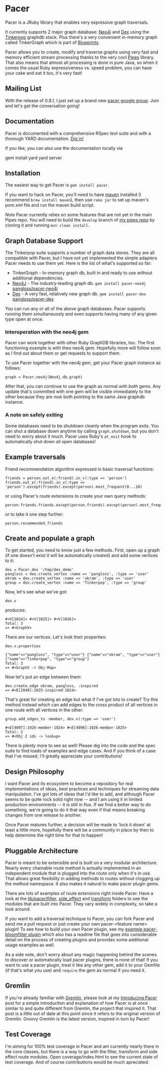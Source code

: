 # Pacer

Pacer is a JRuby library that enables very expressive graph traversals.

It currently supports 2 major graph database: [Neo4j](http://neo4j.org) and [Dex](http://www.sparsity-technologies.com/dex) using the [Tinkerpop](http://tinkerpop.com) graphdb stack. Plus there's a very convenient in-memory graph called TinkerGraph which is part of [Blueprints](http://blueprints.tinkerpop.com).

Pacer allows you to create, modify and traverse graphs using very fast and memory efficient stream processing thanks to the very cool [Pipes](http://pipes.tinkerpop.com) library. That also means that almost all processing is done in pure Java, so when it comes the usual Ruby expressiveness vs. speed problem, you can have your cake and eat it too, it's very fast!

## Mailing List

With the release of 0.8.1, I just set up a brand new [pacer google
group](http://groups.google.com/group/pacer-users?lnk=gcimv). Join and
let's get the conversation going!

## Documentation

Pacer is documented with a comprehensive RSpec test suite and with a
thorough YARD documentation. [Dig in!](http://rubydoc.info/github/pangloss/pacer/develop/frames)

If you like, you can also use the documentation locally via

  gem install yard
  yard server

## Installation

The easiest way to get Pacer is `gem install pacer`.

If you want to hack on Pacer, you'll need to have
[maven](http://maven.apache.org/) installed (I recommend `brew install
maven`), then use `rake jar` to set up maven's pom.xml file and run the
maven build script.

*Note* Pacer currently relies on some features that are not yet in the
main Pipes repo. You will need to build the `develop` branch of [my pipes
repo](https://github.com/pangloss/pipes) by cloning it and running `mvn
clean install`.

## Graph Database Support

The Tinkerpop suite supports a number of graph data stores. They are all
compatible with Pacer, but I have not yet implemented the simple
adapters Pacer needs to use them yet. Here is the list of what's
supported so far:

 * TinkerGraph - In-memory graph db, built in and ready to use without
   additional dependencies.
 * [Neo4J](http://neo4j.org) - The industry-leading graph db. `gem
   install pacer-neo4j`
   [pangloss/pacer-neo4j](https://github.com/pangloss/pacer-neo4j)
 * [Dex](http://sparsity-technologies.com) - A very fast, relatively new graph db. `gem
   install pacer-dex`
   [pangloss/pacer-dex](https://github.com/pangloss/pacer-dex)

You can run any or all of the above graph databases. Pacer supports
running them simultaneuosly and even supports having many of any given
type open at once.

### Interoperation with the neo4j gem

Pacer can work together with other Ruby GraphDB libraries, too. The
first functioning example is with theo neo4j gem. Hopefully more will
follow soon as I find out about them or get requests to support them.

To use Pacer together with the neo4j gem, get your Pacer graph instance
as follows:

    graph = Pacer.neo4j(Neo4j.db.graph)

After that, you can continue to use the graph as normal with *both*
gems. Any update that's committed with one gem will be visible
immediately to the other because they are now both pointing to the same
Java graphdb instance.

### A note on safely exiting

Some databases need to be shutdown cleanly when the program exits. You
can shut a database down anytime by calling `graph.shutdown`, but you
don't need to worry about it much. Pacer uses Ruby's `at_exit` hook to
automatically shut down all open databases!

## Example traversals

Friend recommendation algorithm expressed in basic traversal functions:

    friends = person.out_e(:friend).in_v(:type => 'person')
    friends.out_e(:friend).in_v(:type => 'person').except(friends).except(person).most_frequent(0...10)

or using Pacer's route extensions to create your own query methods:

    person.friends.friends.except(person.friends).except(person).most_frequent(0...10)

or to take it one step further:

    person.recommended_friends

## Create and populate a graph

To get started, you need to know just a few methods. First, open up a graph (if one doesn't exist it will be automatically created) and add some vertices to it:

    dex = Pacer.dex '/tmp/dex_demo'
    pangloss = dex.create_vertex :name => 'pangloss', :type => 'user'
    okram = dex.create_vertex :name => 'okram', :type => 'user'
    group = dex.create_vertex :name => 'Tinkerpop', :type => 'group'


Now, let's see what we've got:

    dex.v

produces:

    #<V[1024]> #<V[1025]> #<V[1026]>
    Total: 3
    => #<GraphV>

There are our vertices. Let's look their properties:

    dex.v.properties

    {"name"=>"pangloss", "type"=>"user"} {"name"=>"okram", "type"=>"user"}
    {"name"=>"Tinkerpop", "type"=>"group"}
    Total: 3
    => #<GraphV -> Obj-Map>

Now let's put an edge between them:

    dex.create_edge okram, pangloss, :inspired
    => #<E[2048]:1025-inspired-1024>

That's great for creating an edge but what if I've got lots to create? Try this method instead which can add edges to the cross product of all vertices in one route with all vertices in the other:

    group.add_edges_to :member, dex.v(:type => 'user')

    #<E[4097]:1026-member-1024> #<E[4098]:1026-member-1025>
    Total: 2
    => #<Obj 2 ids -> lookup>

There is plenty more to see as well! Please dig into the code and the spec suite to find loads of examples and edge cases. And if you think of a case that I've missed, I'll greatly appreciate your contributions!

## Design Philosophy

I want Pacer and its ecosystem to become a repository for real implementations of ideas, best practices and techniques for streaming data manipulation. I've got lots of ideas that I'd like to add, and although Pacer seems to be quite rock solid right now -- and I am using it in limited production environments -- it is still in flux. If we find a better way to do something, we're going to do it that way even if that means breaking changes from one release to another.

Once Pacer matures further, a decision will be made to 'lock it down' at least a little more, hopefully there will be a community in place by then to help determine the right time for that to happen!

## Pluggable Architecture

Pacer is meant to be extensible and is built on a very modular architecture. Nearly every chainable route method is actually implemented in an independent module that is plugged into the route only when it's in use. That allows great flexibility in adding methods to routes without clogging up the method namespace. It also makes it natural to make pacer plugin gems.

There are lots of examples of route extensions right inside Pacer. Have a look at the [lib/pacer/filter](https://github.com/pangloss/pacer/tree/develop/lib/pacer/filter), [side_effect](https://github.com/pangloss/pacer/tree/develop/lib/pacer/side_effect) and [transform](https://github.com/pangloss/pacer/tree/develop/lib/pacer/transform) folders to see the modules that are built into Pacer. They vary widely in complexity, so take a look around.

If you want to add a traversal technique to Pacer, you can fork Pacer and send me a pull request or just create your own pacer-&lt;feature name&gt; plugin! To see how to build your own Pacer plugin, see my [example pacer-bloomfilter plugin](https://github.com/pangloss/pacer-bloomfilter) which also has a readme file that goes into considerable detail on the process of creating plugins and provides some additional usage examples as well.

As a side note, don't worry about any magic happening behind the scenes to discover or automatically load pacer plugins, there is none of that! If you want to use a pacer plugin, treat it like any other gem, add it to your Gemfile (if that's what you use) and <code>require</code> the gem as normal if you need it.

## Gremlin


If you're already familiar with [Gremlin](http://gremlin.tinkerpop.com), please look at my [Introducing Pacer](http://ofallpossibleworlds.wordpress.com/2010/12/19/introducing-pacer) post for a simple introduction and explanation of how Pacer is at once similar to and quite different from Gremlin, the project that inspired it. That post is a little out of date at this point since it refers to the original version of Gremlin. Groovy Gremlin is the latest version, inspired in turn by Pacer!

## Test Coverage

I'm aiming for 100% test coverage in Pacer and am currently nearly there in the core classes, but there is a way to go with the filter, transform and side effect route modules. Open coverage/index.html to see the current state of test coverage. And of course contributions would be much apreciated.
